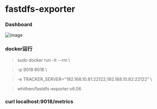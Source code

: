 # fastdfs-exporter
### Dashboard

![image](https://github.com/whithen/fastdfs-exporter/blob/master/FastDFSMonitor.png)

### docker运行

> sudo docker run -it --rm \\

> -p 9018:9018 \\

> -e TRACKER_SERVER="192.168.10.81:22122;192.168.10.82:22122" \\

> whithen/fastdfs-exporter:v6.06

### curl localhost:9018/metrics
